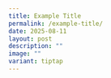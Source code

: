 ```yaml
---
title: Example Title
permalink: /example-title/
date: 2025-08-11
layout: post
description: ""
image: ""
variant: tiptap
---
```

